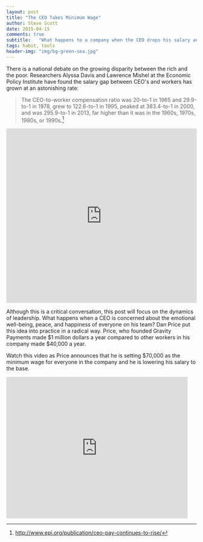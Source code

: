 ```yaml
---
layout: post
title: "The CEO Takes Minimum Wage"
author: Steve Scott
date: 2015-04-15
comments: true
subtitle:   "What happens to a company when the CEO drops his salary and raises his lowest paid employees salaries?"
tags: habit, tools
header-img: "img/bg-green-sea.jpg"
---
```


There is a national debate on the growing disparity between the rich and the poor.  Researchers Alyssa Davis and Lawrence Mishel at the Economic Policy Institute have found the salary gap between CEO's and workers has grown at an astonishing rate:

> The CEO-to-worker compensation ratio was 20-to-1 in 1965 and 29.9-to-1 in 1978, grew to 122.6-to-1 in 1995, peaked at 383.4-to-1 in 2000, and was 295.9-to-1 in 2013, far higher than it was in the 1960s, 1970s, 1980s, or 1990s.[^1]

<iframe width="100%" height="460" src="http://www.epi.org?p=66017&view=embed&embed_template=charts_v2013_08_21&embed_date=20150415&onp=66041&utm_source=epi_press&utm_medium=chart_embed&utm_campaign=charts_v2" frameborder="0"></iframe>


Although this is a critical conversation, this post will focus on the dynamics of leadership.  What happens when a CEO is concerned about the emotional well-being, peace, and happiness of everyone on his team?  Dan Price put this idea into practice in a radical way.  Price, who founded Gravity Payments made $1 million dollars a year compared to other workers in his company made $40,000 a year.  

Watch this video as Price announces that he is setting $70,000 as the minimum wage for everyone in the company and he is lowering his salary to the base.


<iframe width="480" height="373" frameborder="0" scrolling="no" allowfullscreen="true" marginheight="0" marginwidth="0" id="nyt_video_player" title="New York Times Video - Embed Player" src="http://graphics8.nytimes.com/bcvideo/1.0/iframe/embed.html?videoId=100000003628438&playerType=embed"></iframe>




[^1]:http://www.epi.org/publication/ceo-pay-continues-to-rise/
